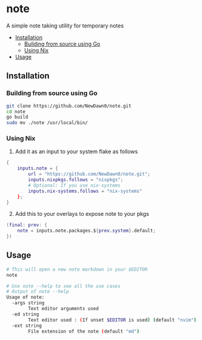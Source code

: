 # note
A simple note taking utility for temporary notes

<!-- vim-markdown-toc GFM -->

* [Installation](#installation)
    * [Building from source using Go](#building-from-source-using-go)
    * [Using Nix](#using-nix)
* [Usage](#usage)

<!-- vim-markdown-toc -->

## Installation
### Building from source using Go
```bash
git clone https://github.com/NewDawn0/note.git
cd note
go build
sudo mv ./note /usr/local/bin/
```
### Using Nix
1. Add it as an input to your system flake as follows
```nix
{
    inputs.note = {
        url = "https://github.com/NewDawn0/note.git";
        inputs.nixpkgs.follows = "nixpkgs";
        # Optional: If you use nix-systems
        inputs.nix-systems.follows = "nix-systems"
    };
}
```

2. Add this to your overlays to expose note to your pkgs
```nix
(final: prev: {
    note = inputs.note.packages.${prev.system}.default;
})
```

## Usage
```bash
# This will open a new note markdown in your $EDITOR
note

# Use note --help to see all the use cases
# Output of note --help
Usage of note:
  -args string
    	Text editor arguments used
  -ed string
    	Text editor used : (If unset $EDITOR is used) (default "nvim")
  -ext string
    	File extension of the note (default "md")
```
